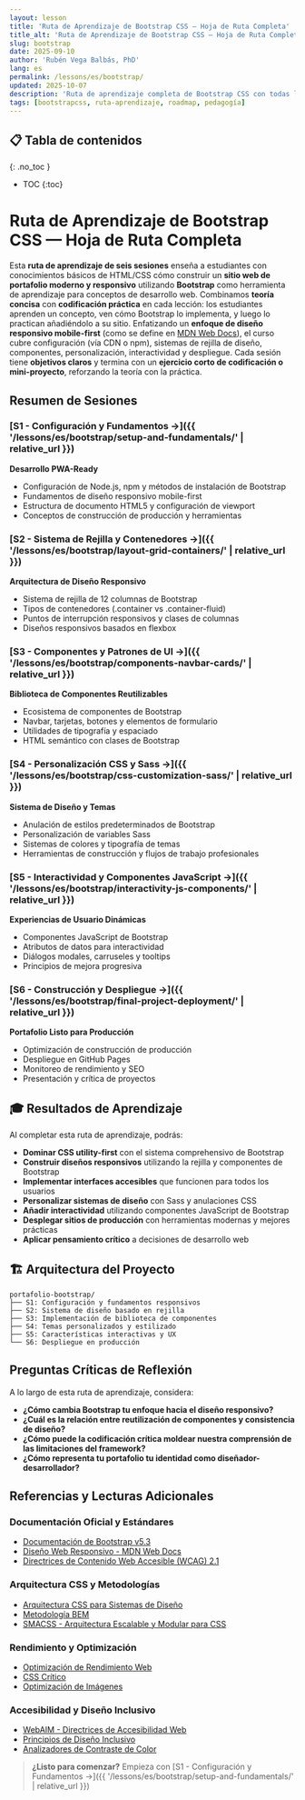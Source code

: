 ```yaml
---
layout: lesson
title: 'Ruta de Aprendizaje de Bootstrap CSS — Hoja de Ruta Completa'
title_alt: 'Ruta de Aprendizaje de Bootstrap CSS — Hoja de Ruta Completa'
slug: bootstrap
date: 2025-09-10
author: 'Rubén Vega Balbás, PhD'
lang: es
permalink: /lessons/es/bootstrap/
updated: 2025-10-07
description: 'Ruta de aprendizaje completa de Bootstrap CSS con todas las sesiones, desde configuración hasta despliegue en producción, siguiendo metodología del atelier.'
tags: [bootstrapcss, ruta-aprendizaje, roadmap, pedagogía]
---
```


<!-- prettier-ignore-start -->

## 📋 Tabla de contenidos
{: .no_toc }
- TOC
{:toc}

<!-- prettier-ignore-end -->

# Ruta de Aprendizaje de Bootstrap CSS — Hoja de Ruta Completa

Esta **ruta de aprendizaje de seis sesiones** enseña a estudiantes con conocimientos básicos de HTML/CSS cómo construir un **sitio web de portafolio moderno y responsivo** utilizando **Bootstrap** como herramienta de aprendizaje para conceptos de desarrollo web. Combinamos **teoría concisa** con **codificación práctica** en cada lección: los estudiantes aprenden un concepto, ven cómo Bootstrap lo implementa, y luego lo practican añadiéndolo a su sitio. Enfatizando un **enfoque de diseño responsivo mobile-first** (como se define en [MDN Web Docs](https://developer.mozilla.org/es/docs/Learn_web_development/Core/CSS_layout/Responsive_Design)), el curso cubre configuración (vía CDN o npm), sistemas de rejilla de diseño, componentes, personalización, interactividad y despliegue. Cada sesión tiene **objetivos claros** y termina con un **ejercicio corto de codificación o mini-proyecto**, reforzando la teoría con la práctica.

## Resumen de Sesiones

### [S1 - Configuración y Fundamentos →]({{ '/lessons/es/bootstrap/setup-and-fundamentals/' | relative_url }})

**Desarrollo PWA-Ready**

- Configuración de Node.js, npm y métodos de instalación de Bootstrap
- Fundamentos de diseño responsivo mobile-first
- Estructura de documento HTML5 y configuración de viewport
- Conceptos de construcción de producción y herramientas

### [S2 - Sistema de Rejilla y Contenedores →]({{ '/lessons/es/bootstrap/layout-grid-containers/' | relative_url }})

**Arquitectura de Diseño Responsivo**

- Sistema de rejilla de 12 columnas de Bootstrap
- Tipos de contenedores (.container vs .container-fluid)
- Puntos de interrupción responsivos y clases de columnas
- Diseños responsivos basados en flexbox

### [S3 - Componentes y Patrones de UI →]({{ '/lessons/es/bootstrap/components-navbar-cards/' | relative_url }})

**Biblioteca de Componentes Reutilizables**

- Ecosistema de componentes de Bootstrap
- Navbar, tarjetas, botones y elementos de formulario
- Utilidades de tipografía y espaciado
- HTML semántico con clases de Bootstrap

### [S4 - Personalización CSS y Sass →]({{ '/lessons/es/bootstrap/css-customization-sass/' | relative_url }})

**Sistema de Diseño y Temas**

- Anulación de estilos predeterminados de Bootstrap
- Personalización de variables Sass
- Sistemas de colores y tipografía de temas
- Herramientas de construcción y flujos de trabajo profesionales

### [S5 - Interactividad y Componentes JavaScript →]({{ '/lessons/es/bootstrap/interactivity-js-components/' | relative_url }})

**Experiencias de Usuario Dinámicas**

- Componentes JavaScript de Bootstrap
- Atributos de datos para interactividad
- Diálogos modales, carruseles y tooltips
- Principios de mejora progresiva

### [S6 - Construcción y Despliegue →]({{ '/lessons/es/bootstrap/final-project-deployment/' | relative_url }})

**Portafolio Listo para Producción**

- Optimización de construcción de producción
- Despliegue en GitHub Pages
- Monitoreo de rendimiento y SEO
- Presentación y crítica de proyectos

## 🎓 Resultados de Aprendizaje

Al completar esta ruta de aprendizaje, podrás:

- **Dominar CSS utility-first** con el sistema comprehensivo de Bootstrap
- **Construir diseños responsivos** utilizando la rejilla y componentes de Bootstrap
- **Implementar interfaces accesibles** que funcionen para todos los usuarios
- **Personalizar sistemas de diseño** con Sass y anulaciones CSS
- **Añadir interactividad** utilizando componentes JavaScript de Bootstrap
- **Desplegar sitios de producción** con herramientas modernas y mejores prácticas
- **Aplicar pensamiento crítico** a decisiones de desarrollo web

## 🏗️ Arquitectura del Proyecto

```
portafolio-bootstrap/
├── S1: Configuración y fundamentos responsivos
├── S2: Sistema de diseño basado en rejilla
├── S3: Implementación de biblioteca de componentes
├── S4: Temas personalizados y estilizado
├── S5: Características interactivas y UX
└── S6: Despliegue en producción
```

## Preguntas Críticas de Reflexión

A lo largo de esta ruta de aprendizaje, considera:

- **¿Cómo cambia Bootstrap tu enfoque hacia el diseño responsivo?**
- **¿Cuál es la relación entre reutilización de componentes y consistencia de diseño?**
- **¿Cómo puede la codificación crítica moldear nuestra comprensión de las limitaciones del framework?**
- **¿Cómo representa tu portafolio tu identidad como diseñador-desarrollador?**

## Referencias y Lecturas Adicionales

### Documentación Oficial y Estándares

- [Documentación de Bootstrap v5.3](https://getbootstrap.com/docs/5.3/)
- [Diseño Web Responsivo - MDN Web Docs](https://developer.mozilla.org/es/docs/Learn_web_development/Core/CSS_layout/Responsive_Design)
- [Directrices de Contenido Web Accesible (WCAG) 2.1](https://www.w3.org/WAI/WCAG21/quickref/)

### Arquitectura CSS y Metodologías

- [Arquitectura CSS para Sistemas de Diseño](https://css-tricks.com/css-architecture-for-design-systems/)
- [Metodología BEM](http://getbem.com/)
- [SMACSS - Arquitectura Escalable y Modular para CSS](https://smacss.com/)

### Rendimiento y Optimización

- [Optimización de Rendimiento Web](https://web.dev/performance/)
- [CSS Crítico](https://web.dev/critical-css/)
- [Optimización de Imágenes](https://web.dev/optimize-images/)

### Accesibilidad y Diseño Inclusivo

- [WebAIM - Directrices de Accesibilidad Web](https://webaim.org/)
- [Principios de Diseño Inclusivo](https://inclusivedesignprinciples.org/)
- [Analizadores de Contraste de Color](https://www.tpgi.com/color-contrast-checker/)

> **¿Listo para comenzar?** Empieza con [S1 - Configuración y Fundamentos →]({{ '/lessons/es/bootstrap/setup-and-fundamentals/' | relative_url }})